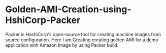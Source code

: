 # Golden-AMI-Creation-using-HshiCorp-Packer
Packer is HashiCorp's open-source tool for creating machine images from source configuration. Here I am Creating creating golden AMI for a demo application with Amazon Image by using Packer build.
